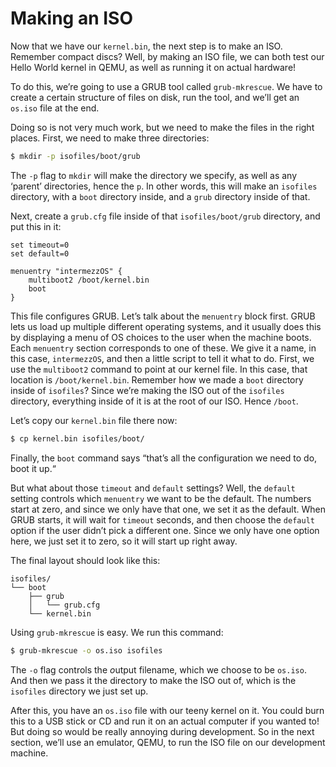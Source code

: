 # Making an ISO

Now that we have our `kernel.bin`, the next step is to make an ISO. Remember
compact discs? Well, by making an ISO file, we can both test our Hello World
kernel in QEMU, as well as running it on actual hardware!

To do this, we’re going to use a GRUB tool called `grub-mkrescue`. We have to
create a certain structure of files on disk, run the tool, and we’ll get an
`os.iso` file at the end.

Doing so is not very much work, but we need to make the files in the right
places. First, we need to make three directories:

```bash
$ mkdir -p isofiles/boot/grub
```

The `-p` flag to `mkdir` will make the directory we specify, as well as any
‘parent’ directories, hence the `p`. In other words, this will make an
`isofiles` directory, with a `boot` directory inside, and a `grub` directory
inside of that.

Next, create a `grub.cfg` file inside of that `isofiles/boot/grub` directory,
and put this in it:

```text
set timeout=0
set default=0

menuentry "intermezzOS" {
    multiboot2 /boot/kernel.bin
    boot
}
```

This file configures GRUB. Let’s talk about the `menuentry` block first.
GRUB lets us load up multiple different operating systems, and it usually does
this by displaying a menu of OS choices to the user when the machine boots. Each
`menuentry` section corresponds to one of these. We give it a name, in this
case, `intermezzOS`, and then a little script to tell it what to do. First,
we use the `multiboot2` command to point at our kernel file. In this case,
that location is `/boot/kernel.bin`. Remember how we made a `boot` directory
inside of `isofiles`? Since we’re making the ISO out of the `isofiles` directory,
everything inside of it is at the root of our ISO. Hence `/boot`.

Let’s copy our `kernel.bin` file there now:

```bash
$ cp kernel.bin isofiles/boot/
```

Finally, the `boot` command says “that’s all the configuration we need to do,
boot it up.“

But what about those `timeout` and `default` settings? Well, the `default` setting
controls which `menuentry` we want to be the default. The numbers start at zero,
and since we only have that one, we set it as the default. When GRUB starts, it
will wait for `timeout` seconds, and then choose the `default` option if the user
didn’t pick a different one. Since we only have one option here, we just set it to
zero, so it will start up right away.

The final layout should look like this:

```text
isofiles/
└── boot
    ├── grub
    │   └── grub.cfg
    └── kernel.bin
```

Using `grub-mkrescue` is easy. We run this command:

```bash
$ grub-mkrescue -o os.iso isofiles
```

The `-o` flag controls the *o*utput filename, which we choose to be `os.iso`.
And then we pass it the directory to make the ISO out of, which is the
`isofiles` directory we just set up.

After this, you have an `os.iso` file with our teeny kernel on it. You could
burn this to a USB stick or CD and run it on an actual computer if you wanted
to! But doing so would be really annoying during development. So in the next
section, we’ll use an emulator, QEMU, to run the ISO file on our development
machine.
